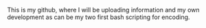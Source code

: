 This is my github, where I will be uploading information and my own development as can be my two first bash scripting for encoding.
